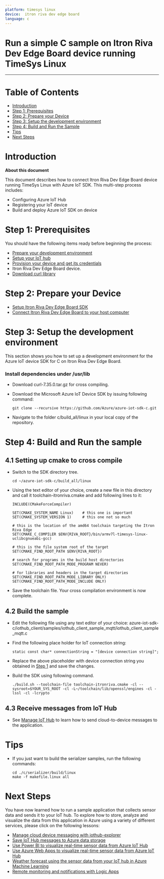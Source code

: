 ```yaml
---
platform: timesys linux 
device:  itron riva dev edge board
language: c
---
```


Run a simple C sample on Itron Riva Dev Edge Board device running TimeSys Linux
===
---

# Table of Contents

-   [Introduction](#Introduction)
-   [Step 1: Prerequisites](#Prerequisites)
-   [Step 2: Prepare your Device](#PrepareDevice)
-   [Step 3: Setup the development environment](#SetupEnvironment)
-   [Step 4: Build and Run the Sample](#BuildAndRun)
-   [Tips](#Tips)
-   [Next Steps](#NextSteps)

<a name="Introduction"></a>
# Introduction

**About this document**

This document describes how to connect Itron Riva Dev Edge Board device running TimeSys Linux with Azure IoT SDK. This multi-step process includes:
-   Configuring Azure IoT Hub
-   Registering your IoT device
-   Build and deploy Azure IoT SDK on device

<a name="Prerequisites"></a>
# Step 1: Prerequisites

You should have the following items ready before beginning the process:

-   [Prepare your development environment][setup-devbox-linux]
-   [Setup your IoT hub][lnk-setup-iot-hub]
-   [Provision your device and get its credentials][lnk-manage-iot-hub]
-   Itron Riva Dev Edge Board device.
-   [Download curl library](https://curl.haxx.se/download.html)

<a name="PrepareDevice"></a>
# Step 2: Prepare your Device

-   [Setup Itron Riva Dev Edge Board SDK](https://www.itron.com/partners/developer/resources/getting-started-software)
-   [Connect Itron Riva Dev Edge Board to your host computer](https://www.itron.com/partners/developer/resources/edge-getting-started)

<a name="SetupEnvironment"></a>
# Step 3: Setup the development environment

This section shows you how to set up a development environment for the Azure IoT device SDK for C on Itron Riva Dev Edge Board.

### Install dependencies under /usr/lib

-   Download curl-7.35.0.tar.gz for cross compiling.
-   Download the Microsoft Azure IoT Device SDK by issuing following command:

        git clone --recursive https://github.com/Azure/azure-iot-sdk-c.git

-   Navigate to the folder c/build_all/linux in your local copy of the repository.

<a name="BuildAndRun"></a>
# Step 4: Build and Run the sample

## 4.1 Setting up cmake to cross compile

-   Switch to the SDK directory tree.

        cd ~/azure-iot-sdk-c/build_all/linux

-   Using the text editor of your choice, create a new file in this directory and call it toolchain-itronriva.cmake and add following lines to it:

        INCLUDE(CMakeForceCompiler)
        
        SET(CMAKE_SYSTEM_NAME Linux)    # this one is important
        SET(CMAKE_SYSTEM_VERSION 1)     # this one not so much
        
        # this is the location of the amd64 toolchain targeting the Itron Riva Edge
        SET(CMAKE_C_COMPILER $ENV{RIVA_ROOT}/bin/armv7l-timesys-linux-uclibcgnueabi-gcc)
        
        # this is the file system root of the target
        SET(CMAKE_FIND_ROOT_PATH $ENV{RIVA_ROOT})
        
        # search for programs in the build host directories
        SET(CMAKE_FIND_ROOT_PATH_MODE_PROGRAM NEVER)
        
        # for libraries and headers in the target directories
        SET(CMAKE_FIND_ROOT_PATH_MODE_LIBRARY ONLY)
        SET(CMAKE_FIND_ROOT_PATH_MODE_INCLUDE ONLY)

-   Save the toolchain file. Your cross compilation environment is now complete.

## 4.2 Build the sample

-   Edit the following file using any text editor of your choice: azure-iot-sdk-c/iothub_client/samples/iothub_client_sample_mqtt/iothub_client_sample_mqtt.c

-   Find the following place holder for IoT connection string:

        static const char* connectionString = "[device connection string]";

-   Replace the above placeholder with device connection string you obtained in [Step 1](#Prerequisites) and save the changes.

-   Build the SDK using following command.

        ./build.sh --toolchain-file toolchain-itronriva.cmake -cl --sysroot=$YOUR_SYS_ROOT -cl -L~/toolchain/lib/openssl/engines -cl -lssl -cl -lcrypto

## 4.3 Receive messages from IoT Hub

-   See [Manage IoT Hub][lnk-manage-iot-hub] to learn how to send cloud-to-device messages to the application.

<a name="Tips"></a>
# Tips

-   If you just want to build the serializer samples, run the following commands:

    ```
    cd ./c/serializer/build/linux
    make -f makefile.linux all
    ```

<a name="NextSteps"></a>
# Next Steps

You have now learned how to run a sample application that collects sensor data and sends it to your IoT hub. To explore how to store, analyze and visualize the data from this application in Azure using a variety of different services, please click on the following lessons:

-   [Manage cloud device messaging with iothub-explorer]
-   [Save IoT Hub messages to Azure data storage]
-   [Use Power BI to visualize real-time sensor data from Azure IoT Hub]
-   [Use Azure Web Apps to visualize real-time sensor data from Azure IoT Hub]
-   [Weather forecast using the sensor data from your IoT hub in Azure Machine Learning]
-   [Remote monitoring and notifications with Logic Apps]   

[Manage cloud device messaging with iothub-explorer]: https://docs.microsoft.com/en-us/azure/iot-hub/iot-hub-explorer-cloud-device-messaging
[Save IoT Hub messages to Azure data storage]: https://docs.microsoft.com/en-us/azure/iot-hub/iot-hub-store-data-in-azure-table-storage
[Use Power BI to visualize real-time sensor data from Azure IoT Hub]: https://docs.microsoft.com/en-us/azure/iot-hub/iot-hub-live-data-visualization-in-power-bi
[Use Azure Web Apps to visualize real-time sensor data from Azure IoT Hub]: https://docs.microsoft.com/en-us/azure/iot-hub/iot-hub-live-data-visualization-in-web-apps
[Weather forecast using the sensor data from your IoT hub in Azure Machine Learning]: https://docs.microsoft.com/en-us/azure/iot-hub/iot-hub-weather-forecast-machine-learning
[Remote monitoring and notifications with Logic Apps]: https://docs.microsoft.com/en-us/azure/iot-hub/iot-hub-monitoring-notifications-with-azure-logic-apps
[setup-devbox-linux]: https://github.com/Azure/azure-iot-sdk-c/blob/master/doc/devbox_setup.md
[lnk-setup-iot-hub]: ../setup_iothub.md
[lnk-manage-iot-hub]: ../manage_iot_hub.md
